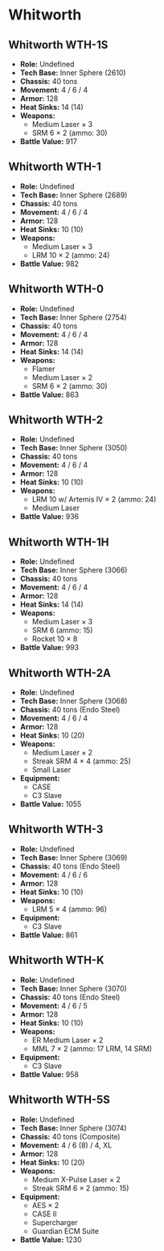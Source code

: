 # Whitworth
## Whitworth WTH-1S
- **Role:** Undefined
- **Tech Base:** Inner Sphere (2610)
- **Chassis:** 40 tons
- **Movement:** 4 / 6 / 4
- **Armor:** 128
- **Heat Sinks:** 14 (14)
- **Weapons:**
  - Medium Laser × 3
  - SRM 6 × 2 (ammo: 30)
- **Battle Value:** 917

## Whitworth WTH-1
- **Role:** Undefined
- **Tech Base:** Inner Sphere (2689)
- **Chassis:** 40 tons
- **Movement:** 4 / 6 / 4
- **Armor:** 128
- **Heat Sinks:** 10 (10)
- **Weapons:**
  - Medium Laser × 3
  - LRM 10 × 2 (ammo: 24)
- **Battle Value:** 982

## Whitworth WTH-0
- **Role:** Undefined
- **Tech Base:** Inner Sphere (2754)
- **Chassis:** 40 tons
- **Movement:** 4 / 6 / 4
- **Armor:** 128
- **Heat Sinks:** 14 (14)
- **Weapons:**
  - Flamer
  - Medium Laser × 2
  - SRM 6 × 2 (ammo: 30)
- **Battle Value:** 863

## Whitworth WTH-2
- **Role:** Undefined
- **Tech Base:** Inner Sphere (3050)
- **Chassis:** 40 tons
- **Movement:** 4 / 6 / 4
- **Armor:** 128
- **Heat Sinks:** 10 (10)
- **Weapons:**
  - LRM 10 w/ Artemis IV × 2 (ammo: 24)
  - Medium Laser
- **Battle Value:** 936

## Whitworth WTH-1H
- **Role:** Undefined
- **Tech Base:** Inner Sphere (3066)
- **Chassis:** 40 tons
- **Movement:** 4 / 6 / 4
- **Armor:** 128
- **Heat Sinks:** 14 (14)
- **Weapons:**
  - Medium Laser × 3
  - SRM 6 (ammo: 15)
  - Rocket 10 × 8
- **Battle Value:** 993

## Whitworth WTH-2A
- **Role:** Undefined
- **Tech Base:** Inner Sphere (3068)
- **Chassis:** 40 tons (Endo Steel)
- **Movement:** 4 / 6 / 4
- **Armor:** 128
- **Heat Sinks:** 10 (20)
- **Weapons:**
  - Medium Laser × 2
  - Streak SRM 4 × 4 (ammo: 25)
  - Small Laser
- **Equipment:**
  - CASE
  - C3 Slave
- **Battle Value:** 1055

## Whitworth WTH-3
- **Role:** Undefined
- **Tech Base:** Inner Sphere (3069)
- **Chassis:** 40 tons (Endo Steel)
- **Movement:** 4 / 6 / 6
- **Armor:** 128
- **Heat Sinks:** 10 (10)
- **Weapons:**
  - LRM 5 × 4 (ammo: 96)
- **Equipment:**
  - C3 Slave
- **Battle Value:** 861

## Whitworth WTH-K
- **Role:** Undefined
- **Tech Base:** Inner Sphere (3070)
- **Chassis:** 40 tons (Endo Steel)
- **Movement:** 4 / 6 / 5
- **Armor:** 128
- **Heat Sinks:** 10 (10)
- **Weapons:**
  - ER Medium Laser × 2
  - MML 7 × 2 (ammo: 17 LRM, 14 SRM)
- **Equipment:**
  - C3 Slave
- **Battle Value:** 958

## Whitworth WTH-5S
- **Role:** Undefined
- **Tech Base:** Inner Sphere (3074)
- **Chassis:** 40 tons (Composite)
- **Movement:** 4 / 6 (8) / 4, XL
- **Armor:** 128
- **Heat Sinks:** 10 (20)
- **Weapons:**
  - Medium X-Pulse Laser × 2
  - Streak SRM 6 × 2 (ammo: 15)
- **Equipment:**
  - AES × 2
  - CASE II
  - Supercharger
  - Guardian ECM Suite
- **Battle Value:** 1230

